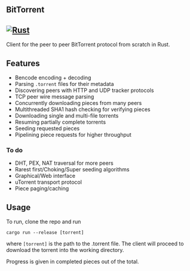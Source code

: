 ## BitTorrent
[![Rust](https://github.com/naryand/bittorrent/actions/workflows/rust.yml/badge.svg)](https://github.com/naryand/bittorrent/actions/workflows/rust.yml)
---

Client for the peer to peer BitTorrent protocol from scratch in Rust.

## Features

- Bencode encoding + decoding
- Parsing `.torrent` files for their metadata
- Discovering peers with HTTP and UDP tracker protocols
- TCP peer wire message parsing
- Concurrently downloading pieces from many peers
- Multithreaded SHA1 hash checking for verifying pieces
- Downloading single and multi-file torrents
- Resuming partially complete torrents
- Seeding requested pieces
- Pipelining piece requests for higher throughput

### To do
- DHT, PEX, NAT traversal for more peers
- Rarest first/Choking/Super seeding algorithms
- Graphical/Web interface
- uTorrent transport protocol
- Piece paging/caching

## Usage

To run, clone the repo and run
```
cargo run --release [torrent]
```
where `[torrent]` is the path to the .torrent file. The client will proceed to download the torrent into the working directory. 

Progress is given in completed pieces out of the total.